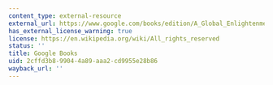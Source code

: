 ```yaml
---
content_type: external-resource
external_url: https://www.google.com/books/edition/A_Global_Enlightenment/d86kEAAAQBAJ?hl=en&gbpv=1
has_external_license_warning: true
license: https://en.wikipedia.org/wiki/All_rights_reserved
status: ''
title: Google Books
uid: 2cffd3b8-9904-4a89-aaa2-cd9955e28b86
wayback_url: ''
---
```

